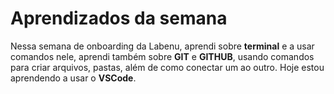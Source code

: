 # Aprendizados da semana
Nessa semana de onboarding da Labenu, aprendi sobre **terminal** e a usar comandos nele, aprendi também sobre **GIT** e **GITHUB**, usando comandos para criar arquivos, pastas, além de como conectar um ao outro. Hoje estou aprendendo a usar o **VSCode**.
